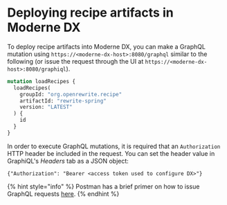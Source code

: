 # Deploying recipe artifacts in Moderne DX

To deploy recipe artifacts into Moderne DX, you can make a GraphQL mutation using `https://<moderne-dx-host>:8080/graphql` similar to the following (or issue the request through the UI at `https://<moderne-dx-host>:8080/graphiql`).

```graphql
mutation loadRecipes {
  loadRecipes(
    groupId: "org.openrewrite.recipe"
    artifactId: "rewrite-spring"
    version: "LATEST"
  ) {
    id
  }
}
```

In order to execute GraphQL mutations, it is required that an `Authorization` HTTP header be included in the request. You can set the header value in GraphiQL's _Headers_ tab as a JSON object:

```shell
{"Authorization": "Bearer <access token used to configure DX>"}
```

{% hint style="info" %}
Postman has a brief primer on how to issue GraphQL requests [here](https://learning.postman.com/docs/sending-requests/graphql/graphql-http/).
{% endhint %}

